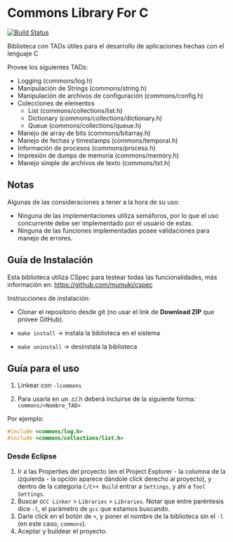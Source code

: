 # Commons Library For C

[![Build Status](https://github.com/sisoputnfrba/so-commons-library/actions/workflows/unit-tests.yml/badge.svg)](https://github.com/sisoputnfrba/so-commons-library/actions/workflows/unit-tests.yml)

Biblioteca con TADs útiles para el desarrollo de aplicaciones hechas con el lenguaje C

Provee los siguientes TADs:

* Logging (commons/log.h)
* Manipulación de Strings (commons/string.h)
* Manipulación de archivos de configuración (commons/config.h)
* Colecciones de elementos
  * List (commons/collections/list.h)
  * Dictionary (commons/collections/dictionary.h)
  * Queue (commons/collections/queue.h)
* Manejo de array de bits (commons/bitarray.h)
* Manejo de fechas y timestamps (commons/temporal.h)
* Información de procesos (commons/process.h)
* Impresión de dumps de memoria (commons/memory.h)
* Manejo simple de archivos de texto (commons/txt.h)

## Notas

Algunas de las consideraciones a tener a la hora de su uso:

* Ninguna de las implementaciones utiliza semáforos, por lo que el uso concurrente debe ser implementado por el usuario de estas.
* Ninguna de las funciones implementadas posee validaciones para manejo de errores.

## Guía de Instalación

Esta biblioteca utiliza CSpec para testear todas las funcionalidades, más información en: https://github.com/mumuki/cspec

Instrucciones de instalación:

- Clonar el repositorio desde git (no usar el link de **Download ZIP** que provee GitHub).

- `make install` -> instala la biblioteca en el sistema

- `make uninstall` -> desinstala la biblioteca

## Guía para el uso

1. Linkear con `-lcommons`

2. Para usarla en un .c/.h deberá incluirse de la siguiente forma: `commons/<Nombre_TAD>`

Por ejemplo:

```c
#include <commons/log.h>
#include <commons/collections/list.h>
```

### Desde Eclipse

1. Ir a las Properties del proyecto (en el Project Explorer - la columna de la izquierda - la opción aparece dándole click derecho al proyecto), y dentro de la categoría `C/C++ Build` entrar a `Settings`, y ahí a `Tool Settings`.
2. Buscar `GCC Linker` > `Libraries` > `Libraries`. Notar que entre paréntesis dice `-l`, el parámetro de `gcc` que estamos buscando.
3. Darle click en el botón de `+`, y poner el nombre de la biblioteca sin el `-l` (en este caso, `commons`).
4. Aceptar y buildear el proyecto.
